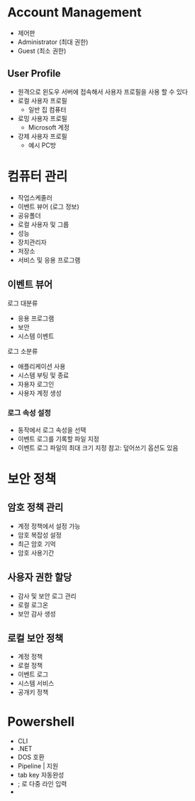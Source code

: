 # Account Management
- 제어판
- Administrator (최대 권한)
- Guest (최소 권한)

## User Profile
- 원격으로 윈도우 서버에 접속해서 사용자 프로필을 사용 할 수 있다 
- 로컬 사용자 프로필
	- 일반 집 컴퓨터 
- 로밍 사용자 프로필
	- Microsoft 계정  
- 강제 사용자 프로필
	- 예시 PC방


# 컴퓨터 관리 
- 작업스케줄러
- 이벤트 뷰어 (로그 정보)
- 공유폴더
- 로컬 사용자 및 그룹 
- 성능
- 장치관리자 
- 저장소
- 서비스 및 응용 프로그램

## 이벤트 뷰어
로그 대분류 
- 응용 프로그램
- 보안
- 시스템 이벤트 

로그 소분류 
- 애플리케이션 사용
- 시스템 부팅 및 종료
- 자용자 로그인
- 사용자 계정 생성

### 로그 속성 설정 
- 동작에서 로그 속성을 선택
- 이벤트 로그를 기록할 파일 지정
- 이벤트 로그 파일의 최대 크기 지정 
참고: 덮어쓰기 옵션도 있음 

# 보안 정책
## 암호 정책 관리
- 계정 정책에서 설정 가능  
- 암호 복잡성 설정
- 최근 암호 기억
- 암호 사용기간 

## 사용자 권한 할당
- 감사 및 보안 로그 관리
- 로컬 로그온
- 보안 감사 생성 

## 로컬 보안 정책
- 계정 정책
- 로컬 정책
- 이벤트 로그
- 시스템 서비스 
- 공개키 정책 

# Powershell
- CLI
- .NET
- DOS 호환
- Pipeline | 지원 
- tab key 자동완성
- ; 로 다중 라인 입력
- 